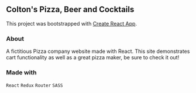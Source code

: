 ## Colton's Pizza, Beer and Cocktails

This project was bootstrapped with [Create React App](https://github.com/facebook/create-react-app).

### About

A fictitious Pizza company website made with React. This site demonstrates cart functionality as well as a great pizza maker, be sure to check it out!

### Made with

`React` `Redux` `Router` `SASS`
